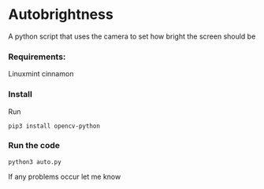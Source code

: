 
# Autobrightness

A python script that uses the camera to set how bright the screen should be

### Requirements:

Linuxmint cinnamon 

### Install
Run
```
pip3 install opencv-python
```
### Run the code
```
python3 auto.py
```

If any problems occur let me know
